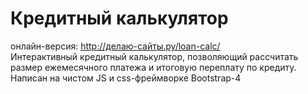 # Кредитный калькулятор
онлайн-версия: http://делаю-сайты.ру/loan-calc/  
Интерактивный кредитный калькулятор, позволяющий рассчитать размер ежемесячного платежа и итоговую переплату по кредиту.   Написан на чистом JS и css-фреймворке Bootstrap-4
